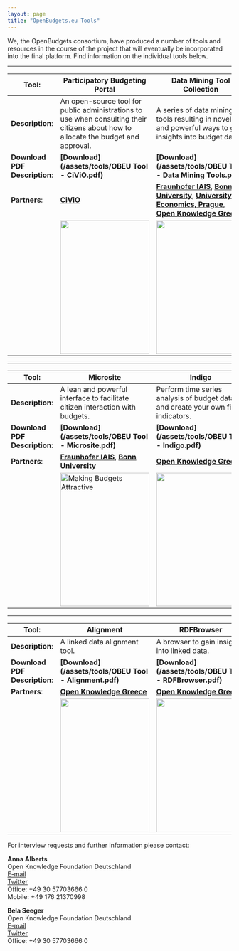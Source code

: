 ```yaml
---
layout: page
title: "OpenBudgets.eu Tools"
---
```




We, the OpenBudgets consortium, have produced a number of tools and resources in the course of the project that will eventually be incorporated into the final platform. Find information on the individual tools below. 


---


| **Tool**: |  Participatory Budgeting Portal   | Data Mining Tool Collection  | LinkedPipes ETL  | Cooking Budgets  | 
|----|---------|----------|-----------|----------------------------------|
| **Description**: |  An open-source tool for public administrations to use when consulting their citizens about how to allocate the budget and approval. | A series of data mining tools resulting in novel and powerful ways to gain insights into budget data.  |   A tool for handling and publishing web data primarily in RDF according to the Linked Open Data principles. | A collection of worst-practices by public officials to enrich themselves or otherwise mismanage public funds.      |  
| **Download PDF Description**: |       **[Download](/assets/tools/OBEU Tool - CiViO.pdf)**    | **[Download](/assets/tools/OBEU Tool - Data Mining Tools.pdf)**    | **[Download](/assets/tools/OBEU Tool - LinkedPipes ETL.pdf)** | **[Download](/assets/tools/OBEU Tool - Cooking Budgets.pdf)** |
| **Partners**: | **[CiViO](/about/partners/civio/)**  | **[Fraunhofer IAIS](/about/partners/fraunhofer/)**, **[Bonn University](/about/partners/unibonn/)**, **[University of Economics, Prague](/about/partners/vse/)**, **[Open Knowledge Greece](/about/partners/okgr/)**  | **[University of Economics, Prague](/about/partners/vse/)**   |  **[J++](/about/partners/j++/)** |  
|  |       <img src="{{site.baseurl}}/assets/tools/OBEU Tool - CiViO.png" width="200" height="300">   | <img src="{{site.baseurl}}/assets/tools/OBEU Tool - Data Mining Tools.png" width="200" height="300">  | <img src="{{site.baseurl}}/assets/tools/OBEU Tool - LinkedPipes ETL.png" width="200" height="300"> | <img src="{{site.baseurl}}/assets/tools/OBEU Tool - Cooking Budgets.png" width="200" height="300"> |

---

| **Tool**: |  Microsite   | Indigo  |  OpenSpending |  KPI  | 
|----|---------|----------|-----------|----------------------------------|
| **Description**: |  A lean and powerful interface to facilitate citizen interaction with budgets. | Perform time series analysis of budget data, and create your own fiscal indicators.  | A platform that offers a set of components for working with fiscal data. | Indicators to measure the performance of public administrations. |  
| **Download PDF Description**: |       **[Download](/assets/tools/OBEU Tool - Microsite.pdf)**    | **[Download](/assets/tools/OBEU Tool - Indigo.pdf)**    | **[Download](/assets/tools/OBEU Tool - OpenSpending.pdf)** | **[Download](/assets/tools/OBEU Tool - KPI.pdf)** |
| **Partners**: | **[Fraunhofer IAIS](/about/partners/fraunhofer/)**, **[Bonn University](/about/partners/unibonn/)**  | **[Open Knowledge Greece](/about/partners/okgr/)**  |  **[Open Knowledge International](/about/partners/oki/)**  |  **[Open Knowledge Greece](/about/partners/okgr/)**  |  
|  |       <img src="{{site.baseurl}}/assets/tools/OBEU Tool - Microsite.png" alt="Making Budgets Attractive" width="200" height="300">   | <img src="{{site.baseurl}}/assets/tools/OBEU Tool - Indigo.png" width="200" height="300">  | <img src="{{site.baseurl}}/assets/tools/OBEU Tool - OpenSpending.png" width="200" height="300"> | <img src="{{site.baseurl}}/assets/tools/OBEU Tool - KPI.png" width="200" height="300">  |

---

| **Tool**: |  Alignment   | RDFBrowser  |   |    | 
|----|---------|----------|-----------|----------------------------------|
| **Description**: |  A linked data alignment tool. | A browser to gain insights into linked data.  |  |  |  
| **Download PDF Description**: |       **[Download](/assets/tools/OBEU Tool - Alignment.pdf)**    | **[Download](/assets/tools/OBEU Tool - RDFBrowser.pdf)**    |  |  |
| **Partners**: | **[Open Knowledge Greece](/about/partners/okgr/)**   | **[Open Knowledge Greece](/about/partners/okgr/)**  |    |   |  
|  |       <img src="{{site.baseurl}}/assets/tools/OBEU Tool - Alignment.png" width="200" height="300">   | <img src="{{site.baseurl}}/assets/tools/OBEU Tool - RDFBrowser.png" width="200" height="300">   |  |  |


<p>For interview requests and further information please contact:</p>

<p><b>Anna Alberts</b> <br>
Open Knowledge Foundation Deutschland <br>
<a href="mailto:anna.alberts@okfn.de">E-mail</a> <br>
<a href="https://twitter.com/Anna_Alberts">Twitter</a><br>
Office: +49 30 57703666 0 <br>
Mobile: +49 176 21370998</p>

<p><b>Bela Seeger</b> <br>
Open Knowledge Foundation Deutschland <br>
<a href="mailto:bela.seeger@okfn.de">E-mail</a> <br>
<a href="https://twitter.com/bela_okf">Twitter</a><br>
Office: +49 30 57703666 0</p>

